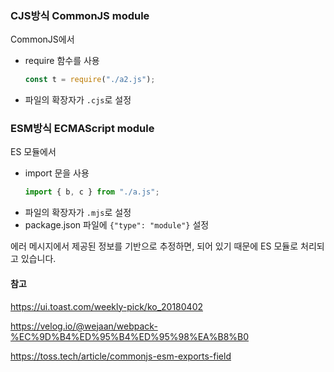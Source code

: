 ### CJS방식 CommonJS module

CommonJS에서

- require 함수를 사용
  ```js
  const t = require("./a2.js");
  ```
- 파일의 확장자가 `.cjs`로 설정

### ESM방식 ECMAScript module

ES 모듈에서

- import 문을 사용
  ```js
  import { b, c } from "./a.js";
  ```
- 파일의 확장자가 `.mjs`로 설정
- package.json 파일에 `{"type": "module"}` 설정

에러 메시지에서 제공된 정보를 기반으로 추정하면, 되어 있기 때문에 ES 모듈로 처리되고 있습니다.


#### 참고

https://ui.toast.com/weekly-pick/ko_20180402

https://velog.io/@wejaan/webpack-%EC%9D%B4%ED%95%B4%ED%95%98%EA%B8%B0

https://toss.tech/article/commonjs-esm-exports-field